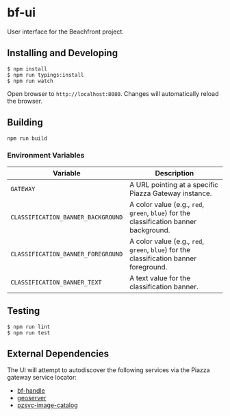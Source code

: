 # bf-ui

User interface for the Beachfront project.

## Installing and Developing

```
$ npm install
$ npm run typings:install
$ npm run watch
```

Open browser to `http://localhost:8080`.  Changes will automatically
reload the browser.

## Building

```
npm run build
```

### Environment Variables

| Variable                           | Description                                           |
|------------------------------------|-------------------------------------------------------|
| `GATEWAY`                          | A URL pointing at a specific Piazza Gateway instance. |
| `CLASSIFICATION_BANNER_BACKGROUND` | A color value (e.g., `red`, `green`, `blue`) for the classification banner background. |
| `CLASSIFICATION_BANNER_FOREGROUND` | A color value (e.g., `red`, `green`, `blue`) for the classification banner foreground. |
| `CLASSIFICATION_BANNER_TEXT`       | A text value for the classification banner. |


## Testing

```
$ npm run lint
$ npm run test
```

## External Dependencies

The UI will attempt to autodiscover the following services via the
Piazza gateway service locator:

- [bf-handle](https://github.com/venicegeo/bf-handle)
- [geoserver](http://geoserver.org)
- [pzsvc-image-catalog](https://github.com/venicegeo/pzsvc-image-catalog)
